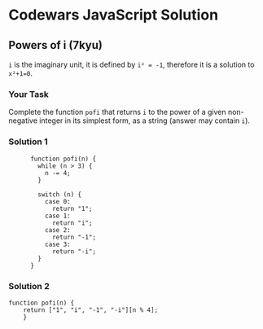 # Codewars JavaScript Solution

## Powers of i (7kyu)

`i` is the imaginary unit, it is defined by `i² = -1`, therefore it is a solution to `x²+1=0`.

### Your Task

Complete the function `pofi` that returns `i` to the power of a given non-negative integer in its simplest form,
as a string (answer may contain `i`).

### Solution 1

```
      function pofi(n) {
        while (n > 3) {
          n -= 4;
        }

        switch (n) {
          case 0:
            return "1";
          case 1:
            return "i";
          case 2:
            return "-1";
          case 3:
            return "-i";
        }
      }
```

### Solution 2

```
function pofi(n) {
    return ["1", "i", "-1", "-i"][n % 4];
    }
```
